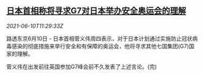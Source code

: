 <!--1623324663000-->
[日本首相称将寻求G7对日本举办安全奥运会的理解](https://cn.reuters.com/article/jp-suga-covid-olympics-g7-0610-idCNKCS2DM18T)
------

<div><i>2021-06-10T11:29:33Z</i></div><p>路透东京6月10日 - 日本首相菅义伟周四表示，对于日本计划通过实施防止冠状病毒感染的彻底措施来举行安全和有保障的奥运会，他将寻求其他七国集团(G7)国家的理解。</p><p>菅义伟在出发前往英国参加G7峰会前不久发表了上述言论。(完)</p>
